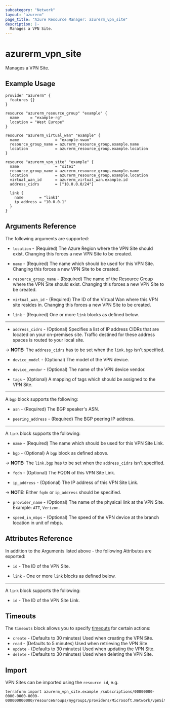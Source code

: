 ```yaml
---
subcategory: "Network"
layout: "azurerm"
page_title: "Azure Resource Manager: azurerm_vpn_site"
description: |-
  Manages a VPN Site.
---
```


# azurerm_vpn_site

Manages a VPN Site.

## Example Usage

```hcl
provider "azurerm" {
  features {}
}

resource "azurerm_resource_group" "example" {
  name     = "example-rg"
  location = "West Europe"
}

resource "azurerm_virtual_wan" "example" {
  name                = "example-vwan"
  resource_group_name = azurerm_resource_group.example.name
  location            = azurerm_resource_group.example.location
}

resource "azurerm_vpn_site" "example" {
  name                = "site1"
  resource_group_name = azurerm_resource_group.example.name
  location            = azurerm_resource_group.example.location
  virtual_wan_id      = azurerm_virtual_wan.example.id
  address_cidrs       = ["10.0.0.0/24"]

  link {
    name       = "link1"
    ip_address = "10.0.0.1"
  }
}
```

## Arguments Reference

The following arguments are supported:

* `location` - (Required) The Azure Region where the VPN Site should exist. Changing this forces a new VPN Site to be created.

* `name` - (Required) The name which should be used for this VPN Site. Changing this forces a new VPN Site to be created.

* `resource_group_name` - (Required) The name of the Resource Group where the VPN Site should exist. Changing this forces a new VPN Site to be created.

* `virtual_wan_id` - (Required) The ID of the Virtual Wan where this VPN site resides in. Changing this forces a new VPN Site to be created.

* `link` - (Required) One or more `link` blocks as defined below.

---

* `address_cidrs` - (Optional) Specifies a list of IP address CIDRs that are located on your on-premises site. Traffic destined for these address spaces is routed to your local site.

-> **NOTE:** The `address_cidrs` has to be set when the `link.bgp` isn't specified.

* `device_model` - (Optional) The model of the VPN device.

* `device_vendor` - (Optional) The name of the VPN device vendor.

* `tags` - (Optional) A mapping of tags which should be assigned to the VPN Site.

---

A `bgp` block supports the following:

* `asn` - (Required) The BGP speaker's ASN.

* `peering_address` - (Required) The BGP peering IP address. 

---

A `link` block supports the following:

* `name` - (Required) The name which should be used for this VPN Site Link.

* `bgp` - (Optional) A `bgp` block as defined above.

-> **NOTE:** The `link.bgp` has to be set when the `address_cidrs` isn't specified.

* `fqdn` - (Optional) The FQDN of this VPN Site Link.

* `ip_address` - (Optional) The IP address of this VPN Site Link.

-> **NOTE:** Either `fqdn` or `ip_address` should be specified.

* `provider_name` - (Optional) The name of the physical link at the VPN Site. Example: `ATT`, `Verizon`.

* `speed_in_mbps` - (Optional) The speed of the VPN device at the branch location in unit of mbps.

## Attributes Reference

In addition to the Arguments listed above - the following Attributes are exported: 

* `id` - The ID of the VPN Site.

* `link` - One or more `link` blocks as defined below.

---

A `link` block supports the following:

* `id` - The ID of the VPN Site Link.

## Timeouts

The `timeouts` block allows you to specify [timeouts](https://www.terraform.io/docs/configuration/resources.html#timeouts) for certain actions:

* `create` - (Defaults to 30 minutes) Used when creating the VPN Site.
* `read` - (Defaults to 5 minutes) Used when retrieving the VPN Site.
* `update` - (Defaults to 30 minutes) Used when updating the VPN Site.
* `delete` - (Defaults to 30 minutes) Used when deleting the VPN Site.

## Import

VPN Sites can be imported using the `resource id`, e.g.

```shell
terraform import azurerm_vpn_site.example /subscriptions/00000000-0000-0000-0000-000000000000/resourceGroups/mygroup1/providers/Microsoft.Network/vpnSites/site1
```
